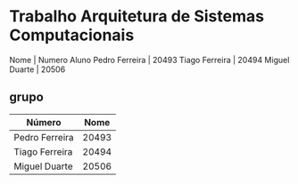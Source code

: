 # Trabalho Arquitetura de Sistemas Computacionais

Nome | Numero Aluno
Pedro Ferreira | 20493
Tiago Ferreira | 20494
Miguel Duarte  | 20506

## grupo

| Número |        Nome      |
| ------- | --------------- |
|Pedro Ferreira | 20493|
|Tiago Ferreira | 20494|
|Miguel Duarte  | 20506|
